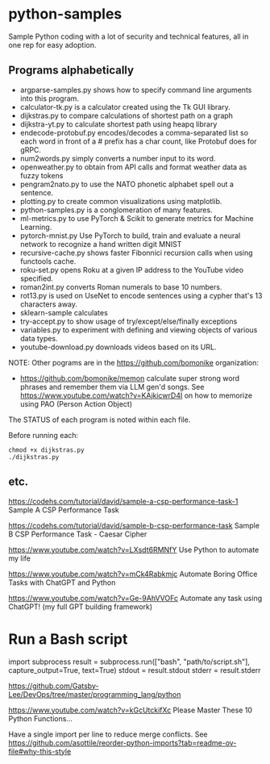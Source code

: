 # python-samples
Sample Python coding with a lot of security and technical features, all in one rep for easy adoption.

## Programs alphabetically

* argparse-samples.py shows how to specify command line arguments into this program.
* calculator-tk.py is a calculator created using the Tk GUI library.
* dijkstras.py to compare calculations of shortest path on a graph
* dijkstra-yt.py to calculate shortest path using heapq library
* endecode-protobuf.py encodes/decodes a comma-separated list so each word in front of a # prefix has a char count, like Protobuf does for gRPC.
* num2words.py simply converts a number input to its word.
* openweather.py to obtain from API calls and format weather data as fuzzy tokens
* pengram2nato.py to use the NATO phonetic alphabet spell out a sentence.
* plotting.py to create common visualizations using matplotlib.
* python-samples.py is a conglomeration of many features.
* ml-metrics.py to use PyTorch & Scikit to generate metrics for Machine Learning.
* pytorch-mnist.py Use PyTorch to build, train and evaluate a neural network to recognize a hand written digit MNIST
* recursive-cache.py shows faster Fibonnici recursion calls when using functools cache.
* roku-set.py opens Roku at a given IP address to the YouTube video specified.
* roman2int.py converts Roman numerals to base 10 numbers.
* rot13.py is used on UseNet to encode sentences using a cypher that's 13 characters away.
* sklearn-sample calculates
* try-accept.py to show usage of try/except/else/finally exceptions
* variables.py to experiment with defining and viewing objects of various data types.
* youtube-download.py downloads videos based on its URL.

NOTE: Other pograms are in the https://github.com/bomonike organization:
* https://github.com/bomonike/memon calculate super strong word phrases and remember them via LLM gen'd songs. See https://www.youtube.com/watch?v=KAjkicwrD4I
on how to memorize using PAO (Person Action Object)

The STATUS of each program is noted within each file.

Before running each:
```
chmod +x dijkstras.py
./dijkstras.py
```


## etc.

https://codehs.com/tutorial/david/sample-a-csp-performance-task-1
Sample A CSP Performance Task

https://codehs.com/tutorial/david/sample-b-csp-performance-task
Sample B CSP Performance Task - Caesar Cipher

https://www.youtube.com/watch?v=LXsdt6RMNfY
Use Python to automate my life

https://www.youtube.com/watch?v=mCk4Rabkmjc
Automate Boring Office Tasks with ChatGPT and Python

https://www.youtube.com/watch?v=Ge-9AhVVOFc
Automate any task using ChatGPT! (my full GPT building framework)


# Run a Bash script
import subprocess
result = subprocess.run(["bash", "path/to/script.sh"], capture_output=True, text=True)
stdout = result.stdout
stderr = result.stderr


https://github.com/Gatsby-Lee/DevOps/tree/master/programming_lang/python

https://www.youtube.com/watch?v=kGcUtckifXc
Please Master These 10 Python Functions…

Have a single import per line to reduce merge conflicts.
See https://github.com/asottile/reorder-python-imports?tab=readme-ov-file#why-this-style
